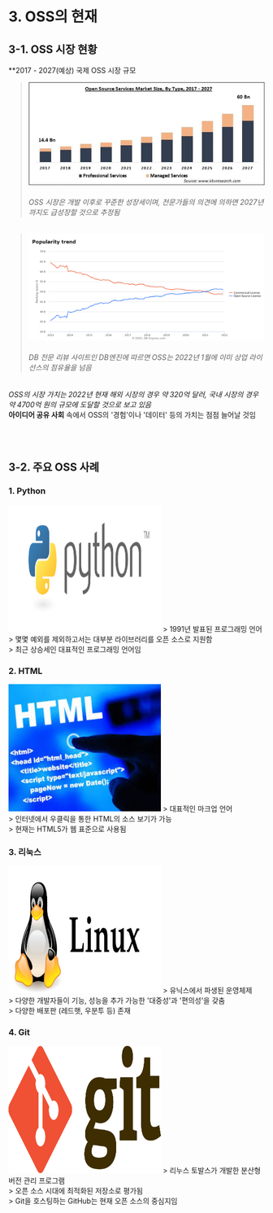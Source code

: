 <h1>3. OSS의 현재</h1>
<h2>3-1. OSS 시장 현황</h2>

 **2017 - 2027(예상) 국제 OSS 시장 규모
 
>![ossMS](OSSMS.jpg)
> <h6>OSS 시장은 개발 이후로 꾸준한 성장세이며, 전문가들의 의견에 의하면 2027년까지도 급성장할 것으로 추정됨</h6>


>![graph](graph.png)
> <h6> DB 전문 리뷰 사이트인 DB엔진<DBEngines.com>에 따르면 OSS는 2022년 1월에 이미 상업 라이선스의 점유율을 넘음</h6>

*OSS의 시장 가치는 2022년 현재 해외 시장의 경우 약 320억 달러, 국내 시장의 경우 약 4700억 원의 규모에 도달할 것으로 보고 있음*<br>
**아이디어 공유 사회** 속에서 OSS의 '경험'이나 '데이터' 등의 가치는 점점 늘어날 것임

<br><br>
 
<h2>3-2. 주요 OSS 사례</h2>

<h3>1. Python</h3>
 
<img src="python.png" width= "300" height= "250">
> 1991년 발표된 프로그래밍 언어<br>
> 몇몇 예외를 제외하고서는 대부분 라이브러리를 오픈 소스로 지원함<br>
> 최근 상승세인 대표적인 프로그래밍 언어임

<h3>2. HTML</h3>

<img src="html.jpg" width= "300" height= "250">
> 대표적인 마크업 언어<br>
> 인터넷에서 우클릭을 통한 HTML의 소스 보기가 가능<br>
> 현재는 HTML5가 웹 표준으로 사용됨

<h3>3. 리눅스</h3>

<img src="리눅스.png" width= "300" height= "250">
> 유닉스에서 파생된 운영체제<br>
> 다양한 개발자들이 기능, 성능을 추가 가능한 '대중성'과 '편의성'을 갖춤<br>
> 다양한 배포판 (레드햇, 우분투 등) 존재

<h3>4. Git</h3>

 <img src="git.png" width= "300" height= "250">
> 리누스 토발스가 개발한 분산형 버전 관리 프로그램<br>
> 오픈 소스 시대에 최적화된 저장소로 평가됨<br>
> Git을 호스팅하는 GitHub는 현재 오픈 소스의 중심지임
